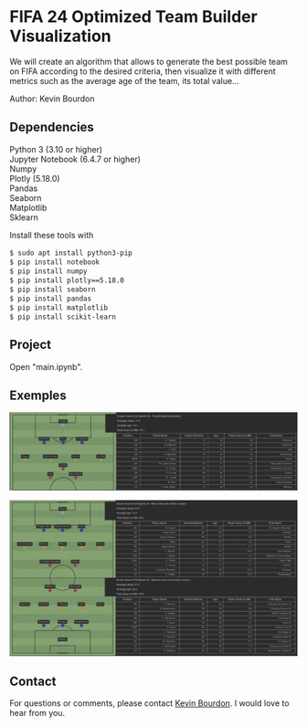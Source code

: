 # FIFA 24 Optimized Team Builder Visualization

We will create an algorithm that allows to generate the best possible team on FIFA according to the desired criteria, then visualize it with different metrics such as the average age of the team, its total value...

Author: Kevin Bourdon

## Dependencies

Python 3 (3.10 or higher) <br>
Jupyter Notebook (6.4.7 or higher)<br>
Numpy<br>
Plotly (5.18.0)<br>
Pandas<br>
Seaborn<br>
Matplotlib<br>
Sklearn<br>

Install these tools with

```shell
$ sudo apt install python3-pip
$ pip install notebook
$ pip install numpy
$ pip install plotly==5.18.0
$ pip install seaborn
$ pip install pandas
$ pip install matplotlib
$ pip install scikit-learn
```

## Project

Open "main.ipynb".

## Exemples

![Exemple 1 : French Male Wonderkids](outputs/Exemple_1.png)

![Exemple 2 : "Old but still good" Players](outputs/Exemple_2.png)

## Contact

For questions or comments, please contact [Kevin Bourdon](mailto:kevin.bourdon@kedgebs.com). I would love
to hear from you.
